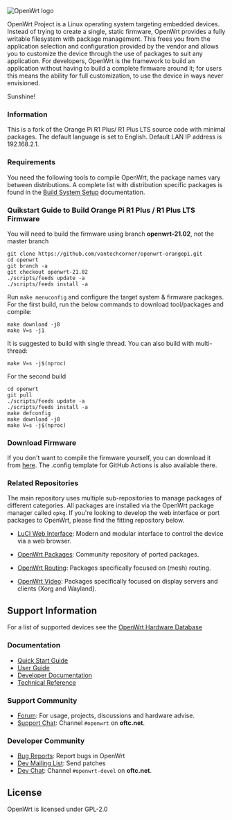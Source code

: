 ![OpenWrt logo](include/logo.png)

OpenWrt Project is a Linux operating system targeting embedded devices. Instead
of trying to create a single, static firmware, OpenWrt provides a fully
writable filesystem with package management. This frees you from the
application selection and configuration provided by the vendor and allows you
to customize the device through the use of packages to suit any application.
For developers, OpenWrt is the framework to build an application without having
to build a complete firmware around it; for users this means the ability for
full customization, to use the device in ways never envisioned.

Sunshine!

### Information
This is a fork of the Orange Pi R1 Plus/ R1 Plus LTS source code with minimal packages. The default language is set to English. Default LAN IP address is 192.168.2.1.

### Requirements

You need the following tools to compile OpenWrt, the package names vary between
distributions. A complete list with distribution specific packages is found in
the [Build System Setup](https://openwrt.org/docs/guide-developer/build-system/install-buildsystem)
documentation.

### Quikstart Guide to Build Orange Pi R1 Plus / R1 Plus LTS Firmware

You will need to build the firmware using branch **openwrt-21.02**, not the master branch

```
git clone https://github.com/vantechcorner/openwrt-orangepi.git
cd openwrt
git branch -a
git checkout openwrt-21.02
./scripts/feeds update -a
./scripts/feeds install -a 
```

Run `make menuconfig` and configure the target system & firmware packages.
For the first build, run the below commands to download tool/packages and compile:

```
make download -j8
make V=s -j1
```

It is suggested to build with single thread. You can also build with multi-thread:

`make V=s -j$(nproc)`

For the second build 
```
cd openwrt
git pull
./scripts/feeds update -a
./scripts/feeds install -a
make defconfig
make download -j8
make V=s -j$(nproc)
```
### Download Firmware
If you don't want to compile the firmware yourself, you can download it from [here](https://vantc.net/orange-pi-r1-plus-lts-openwrt-firmware-english-minimal-packages.html). The .config template for GitHub Actions is also available there.

### Related Repositories

The main repository uses multiple sub-repositories to manage packages of
different categories. All packages are installed via the OpenWrt package
manager called `opkg`. If you're looking to develop the web interface or port
packages to OpenWrt, please find the fitting repository below.

* [LuCI Web Interface](https://github.com/openwrt/luci): Modern and modular
  interface to control the device via a web browser.

* [OpenWrt Packages](https://github.com/openwrt/packages): Community repository
  of ported packages.

* [OpenWrt Routing](https://github.com/openwrt/routing): Packages specifically
  focused on (mesh) routing.

* [OpenWrt Video](https://github.com/openwrt/video): Packages specifically
  focused on display servers and clients (Xorg and Wayland).

## Support Information

For a list of supported devices see the [OpenWrt Hardware Database](https://openwrt.org/supported_devices)

### Documentation

* [Quick Start Guide](https://openwrt.org/docs/guide-quick-start/start)
* [User Guide](https://openwrt.org/docs/guide-user/start)
* [Developer Documentation](https://openwrt.org/docs/guide-developer/start)
* [Technical Reference](https://openwrt.org/docs/techref/start)

### Support Community

* [Forum](https://forum.openwrt.org): For usage, projects, discussions and hardware advise.
* [Support Chat](https://webchat.oftc.net/#openwrt): Channel `#openwrt` on **oftc.net**.

### Developer Community

* [Bug Reports](https://bugs.openwrt.org): Report bugs in OpenWrt
* [Dev Mailing List](https://lists.openwrt.org/mailman/listinfo/openwrt-devel): Send patches
* [Dev Chat](https://webchat.oftc.net/#openwrt-devel): Channel `#openwrt-devel` on **oftc.net**.

## License

OpenWrt is licensed under GPL-2.0
